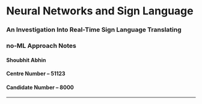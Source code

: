 # Neural Networks and Sign Language
### An Investigation Into Real-Time Sign Language Translating

### no-ML Approach Notes

#### Shoubhit Abhin
#### Centre Number – 51123
#### Candidate Number – 8000

---


